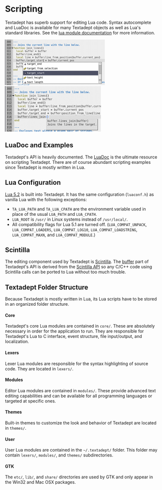 # Scripting

Textadept has superb support for editing Lua code. Syntax autocomplete and
LuaDoc is available for many Textadept objects as well as Lua's standard
libraries. See the [lua module documentation](../modules/_m.lua.commands.html)
for more information.

![Adeptsense ta](images/adeptsense_ta.png)
&nbsp;&nbsp;&nbsp;&nbsp;
![Adeptsense tadoc](images/adeptsense_tadoc.png)

## LuaDoc and Examples

Textadept's API is heavily documented. The [LuaDoc](../index.html) is the
ultimate resource on scripting Textadept. There are of course abundant scripting
examples since Textadept is mostly written in Lua.

## Lua Configuration

[Lua 5.2](http://www.lua.org/manual/5.2/) is built into Textadept. It has the
same configuration (`luaconf.h`) as vanilla Lua with the following exceptions:

* `TA_LUA_PATH` and `TA_LUA_CPATH` are the environment variable used in place of
  the usual `LUA_PATH` and `LUA_CPATH`.
* `LUA_ROOT` is `/usr/` in Linux systems instead of `/usr/local/`.
* All compatibility flags for Lua 5.1 are turned off. (`LUA_COMPAT_UNPACK`,
  `LUA_COMPAT_LOADERS`, `LUA_COMPAT_LOG10`, `LUA_COMPAT_LOADSTRING`,
  `LUA_COMPAT_MAXN`, and `LUA_COMPAT_MODULE`.)

## Scintilla

The editing component used by Textadept is [Scintilla](http://scintilla.org).
The [buffer](../modules/buffer.html) part of Textadept's API is derived from the
[Scintilla API](http://scintilla.org/ScintillaDoc.html) so any C/C++ code using
Scintilla calls can be ported to Lua without too much trouble.

## Textadept Folder Structure

Because Textadept is mostly written in Lua, its Lua scripts have to be stored in
an organized folder structure.

#### Core

Textadept's core Lua modules are contained in `core/`. These are absolutely
necessary in order for the application to run. They are responsible for
Textadept's Lua to C interface, event structure, file input/output, and
localization.

#### Lexers

Lexer Lua modules are responsible for the syntax highlighting of source code.
They are located in `lexers/`.

#### Modules

Editor Lua modules are contained in `modules/`. These provide advanced text
editing capabilities and can be available for all programming languages or
targeted at specific ones.

#### Themes

Built-in themes to customize the look and behavior of Textadept are located in
`themes/`.

#### User

User Lua modules are contained in the `~/.textadept/` folder. This folder may
contain `lexers/`, `modules/`, and `themes/` subdirectories.

#### GTK

The `etc/`, `lib/`, and `share/` directories are used by GTK and only appear in
the Win32 and Mac OSX packages.

